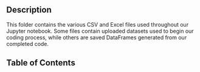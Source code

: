 ## Description
This folder contains the various CSV and Excel files used throughout our Jupyter notebook. Some files contain uploaded datasets used to begin our coding process, while others are saved DataFrames generated from our completed code.

## Table of Contents
